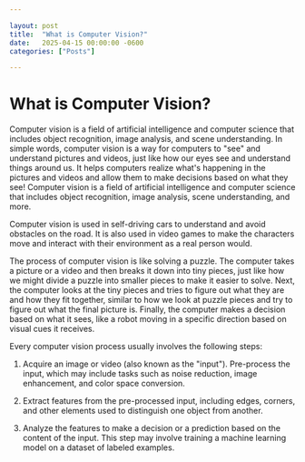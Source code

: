```yaml
---

layout: post
title:  "What is Computer Vision?"
date:   2025-04-15 00:00:00 -0600
categories: ["Posts"] 

---
```


# What is Computer Vision?

Computer vision is a field of artificial intelligence and computer science that includes object recognition, image analysis, and scene understanding. In simple words, computer vision is a way for computers to "see" and understand pictures and videos, just like how our eyes see and understand things around us. It helps computers realize what's happening in the pictures and videos and allow them to make decisions based on what they see! Computer vision is a field of artificial intelligence and computer science that includes object recognition, image analysis, scene understanding, and more.

Computer vision is used in self-driving cars to understand and avoid obstacles on the road. It is also used in video games to make the characters move and interact with their environment as a real person would.

The process of computer vision is like solving a puzzle. The computer takes a picture or a video and then breaks it down into tiny pieces, just like how we might divide a puzzle into smaller pieces to make it easier to solve. Next, the computer looks at the tiny pieces and tries to figure out what they are and how they fit together, similar to how we look at puzzle pieces and try to figure out what the final picture is. Finally, the computer makes a decision based on what it sees, like a robot moving in a specific direction based on visual cues it receives.

Every computer vision process usually involves the following steps:

1. Acquire an image or video (also known as the "input").
Pre-process the input, which may include tasks such as noise reduction, image enhancement, and color space conversion.

2. Extract features from the pre-processed input, including edges, corners, and other elements used to distinguish one object from another.

3. Analyze the features to make a decision or a prediction based on the content of the input. This step may involve training a machine learning model on a dataset of labeled examples.